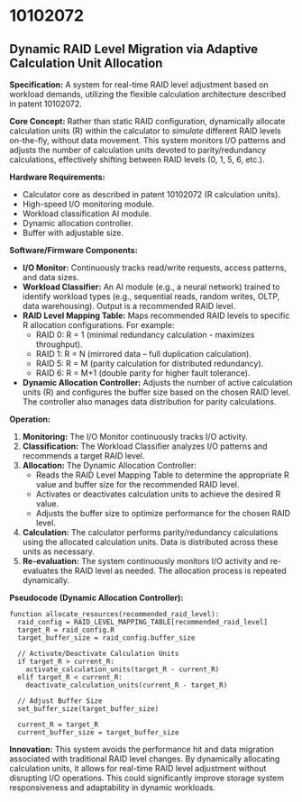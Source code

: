 # 10102072

## Dynamic RAID Level Migration via Adaptive Calculation Unit Allocation

**Specification:** A system for real-time RAID level adjustment based on workload demands, utilizing the flexible calculation architecture described in patent 10102072.

**Core Concept:** Rather than static RAID configuration, dynamically allocate calculation units (R) within the calculator to *simulate* different RAID levels on-the-fly, without data movement. This system monitors I/O patterns and adjusts the number of calculation units devoted to parity/redundancy calculations, effectively shifting between RAID levels (0, 1, 5, 6, etc.).

**Hardware Requirements:**

*   Calculator core as described in patent 10102072 (R calculation units).
*   High-speed I/O monitoring module.
*   Workload classification AI module.
*   Dynamic allocation controller.
*   Buffer with adjustable size.

**Software/Firmware Components:**

*   **I/O Monitor:**  Continuously tracks read/write requests, access patterns, and data sizes.
*   **Workload Classifier:**  An AI module (e.g., a neural network) trained to identify workload types (e.g., sequential reads, random writes, OLTP, data warehousing).  Output is a recommended RAID level.
*   **RAID Level Mapping Table:**  Maps recommended RAID levels to specific R allocation configurations.  For example:
    *   RAID 0: R = 1 (minimal redundancy calculation - maximizes throughput).
    *   RAID 1: R = N (mirrored data – full duplication calculation).
    *   RAID 5: R = M (parity calculation for distributed redundancy).
    *   RAID 6: R = M+1 (double parity for higher fault tolerance).
*   **Dynamic Allocation Controller:**  Adjusts the number of active calculation units (R) and configures the buffer size based on the chosen RAID level.  The controller also manages data distribution for parity calculations.

**Operation:**

1.  **Monitoring:** The I/O Monitor continuously tracks I/O activity.
2.  **Classification:** The Workload Classifier analyzes I/O patterns and recommends a target RAID level.
3.  **Allocation:** The Dynamic Allocation Controller:
    *   Reads the RAID Level Mapping Table to determine the appropriate R value and buffer size for the recommended RAID level.
    *   Activates or deactivates calculation units to achieve the desired R value.
    *   Adjusts the buffer size to optimize performance for the chosen RAID level.
4.  **Calculation:** The calculator performs parity/redundancy calculations using the allocated calculation units.  Data is distributed across these units as necessary.
5.  **Re-evaluation:** The system continuously monitors I/O activity and re-evaluates the RAID level as needed.  The allocation process is repeated dynamically.

**Pseudocode (Dynamic Allocation Controller):**

```
function allocate_resources(recommended_raid_level):
  raid_config = RAID_LEVEL_MAPPING_TABLE[recommended_raid_level]
  target_R = raid_config.R
  target_buffer_size = raid_config.buffer_size

  // Activate/Deactivate Calculation Units
  if target_R > current_R:
    activate_calculation_units(target_R - current_R)
  elif target_R < current_R:
    deactivate_calculation_units(current_R - target_R)

  // Adjust Buffer Size
  set_buffer_size(target_buffer_size)

  current_R = target_R
  current_buffer_size = target_buffer_size
```

**Innovation:**  This system avoids the performance hit and data migration associated with traditional RAID level changes. By dynamically allocating calculation units, it allows for real-time RAID level adjustment without disrupting I/O operations. This could significantly improve storage system responsiveness and adaptability in dynamic workloads.